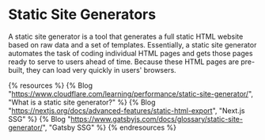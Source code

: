 # Static Site Generators

A static site generator is a tool that generates a full static HTML website based on raw data and a set of templates. Essentially, a static site generator automates the task of coding individual HTML pages and gets those pages ready to serve to users ahead of time. Because these HTML pages are pre-built, they can load very quickly in users' browsers.

{% resources %}
  {% Blog "https://www.cloudflare.com/learning/performance/static-site-generator/", "What is a static site generator?" %}
  {% Blog "https://nextjs.org/docs/advanced-features/static-html-export", "Next.js SSG" %}
  {% Blog "https://www.gatsbyjs.com/docs/glossary/static-site-generator/", "Gatsby SSG" %}
{% endresources %}
